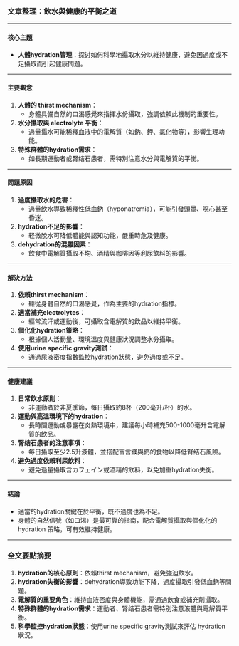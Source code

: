 ### 文章整理：飲水與健康的平衡之道

---

#### 核心主題  
- **人體hydration管理**：探讨如何科學地攝取水分以維持健康，避免因過度或不足攝取而引起健康問題。

---

#### 主要觀念  
1. **人體的 thirst mechanism**：  
   - 身體具備自然的口渴感覺來指揮水份攝取，強調依賴此機制的重要性。  
2. **水分攝取與 electrolyte 平衡**：  
   - 過量攝水可能稀釋血液中的電解質（如鈉、鉀、氯化物等），影響生理功能。  
3. **特殊群體的hydration需求**：  
   - 如長期運動者或腎结石患者，需特別注意水分與電解質的平衡。

---

#### 問題原因  
1. **過度攝取水的危害**：  
   - 過量飲水導致稀釋性低血鈉（hyponatremia），可能引發頭暈、噁心甚至昏迷。  
2. **hydration不足的影響**：  
   - 轻微脫水可降低體能與認知功能，嚴重時危及健康。  
3. **dehydration的混雜因素**：  
   - 飲食中電解質攝取不均、酒精與咖啡因等利尿飲料的影響。

---

#### 解決方法  
1. **依賴thirst mechanism**：  
   - 聽從身體自然的口渴感覺，作為主要的hydration指標。  
2. **適當補充electrolytes**：  
   - 經常流汗或運動後，可攝取含電解質的飲品以維持平衡。  
3. **個化化hydration策略**：  
   - 根據個人活動量、環境溫度與健康狀況調整水分攝取。  
4. **使用urine specific gravity測試**：  
   - 通過尿液密度指數監控hydration狀態，避免過度或不足。

---

#### 健康建議  
1. **日常飲水原則**：  
   - 非運動者於非夏季節，每日攝取約8杯（200毫升/杯）的水。  
2. **運動與高溫環境下的hydration**：  
   - 長時間運動或暴露在炎熱環境中，建議每小時補充500-1000毫升含電解質的飲品。  
3. **腎结石患者的注意事項**：  
   - 每日攝取至少2.5升液體，並搭配富含鎂與鈣的食物以降低腎结石風險。  
4. **避免過度依賴利尿飲料**：  
   - 避免過量攝取含カフェイン或酒精的飲料，以免加重hydration失衡。

---

#### 結論  
- 適當的hydration關鍵在於平衡，既不過度也為不足。  
- 身體的自然信號（如口渴）是最可靠的指南，配合電解質攝取與個化化的 hydration 策略，可有效維持健康。

---

### 全文要點摘要  
1. **hydration的核心原則**：依賴thirst mechanism，避免強迫飲水。  
2. **hydration失衡的影響**：dehydration導致功能下降，過度攝取引發低血鈉等問題。  
3. **電解質的重要角色**：維持血液密度與身體機能，需通過飲食或補充劑攝取。  
4. **特殊群體的hydration需求**：運動者、腎结石患者需特別注意液體與電解質平衡。  
5. **科學監控hydration狀態**：使用urine specific gravity測試來評估 hydration 狀況。